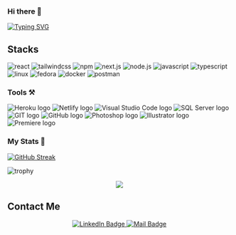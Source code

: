 ### Hi there 👋

[![Typing SVG](https://readme-typing-svg.demolab.com/?lines=I'm+waqar+ahmad)](https://git.io/typing-svg)

## Stacks

![react](https://img.shields.io/badge/-react-000?&style=for-the-badge&logo=react)
![tailwindcss](https://img.shields.io/badge/-tailwindcss-000?&style=for-the-badge&logo=tailwindcss)
![npm](https://img.shields.io/badge/-npm-000?&style=for-the-badge&logo=npm)
![next.js](https://img.shields.io/badge/-next.js-000?&style=for-the-badge&logo=next.js)
![node.js](https://img.shields.io/badge/-node.js-000?&style=for-the-badge&logo=node.js)
![javascript](https://img.shields.io/badge/-javascript-000?&style=for-the-badge&logo=javascript)
![typescript](https://img.shields.io/badge/-typescript-000?&style=for-the-badge&logo=typescript)
![linux](https://img.shields.io/badge/-linux-000?&style=for-the-badge&logo=linux)
![fedora](https://img.shields.io/badge/-fedora-000?&style=for-the-badge&logo=fedora)
![docker](https://img.shields.io/badge/-docker-000?&style=for-the-badge&logo=docker)
![postman](https://img.shields.io/badge/-postman-000?&style=for-the-badge&logo=postman)

### Tools ⚒️
<p>
    <img src="https://img.shields.io/badge/Heroku-430098?style=for-the-badge&logo=heroku&logoColor=white" alt="Heroku logo"/>
    <img src="https://img.shields.io/badge/Netlify-00C7B7?style=for-the-badge&logo=netlify&logoColor=white" alt="Netlify logo"/>
    <img src="https://img.shields.io/badge/Visual_Studio_Code-0078D4?style=for-the-badge&logo=visual%20studio%20code&logoColor=white" alt="Visual Studio Code logo"/>
    <img src="https://img.shields.io/badge/Microsoft_SQL_Server-CC2927?style=for-the-badge&logo=microsoft-sql-server&logoColor=white" alt="SQL Server logo"/>
    <img src="https://img.shields.io/badge/GIT-E44C30?style=for-the-badge&logo=git&logoColor=white" alt="GIT logo"/>
    <img src="https://img.shields.io/badge/GitHub-100000?style=for-the-badge&logo=github&logoColor=white" alt="GitHub logo"/>
    <img src="https://img.shields.io/badge/Adobe%20Photoshop-31A8FF?style=for-the-badge&logo=Adobe%20Photoshop&logoColor=black" alt="Photoshop logo"/>
    <img src="https://img.shields.io/badge/Adobe%20Illustrator-FF9A00?style=for-the-badge&logo=adobe%20illustrator&logoColor=white" alt="Illustrator logo"/>
    <img src="https://img.shields.io/badge/Adobe%20Premiere%20Pro-9999FF?style=for-the-badge&logo=Adobe%20Premiere%20Pro&logoColor=white" alt="Premiere logo"/>
</p>

### My Stats 🌱
[![GitHub Streak](http://github-readme-streak-stats.herokuapp.com?user=waqarahmad134)](https://git.io/streak-stats)



![trophy](https://github-profile-trophy.vercel.app/?username=waqarahmad134&margin-w=4&column=7)


<p align="center"> <img src="https://komarev.com/ghpvc/?username=waqarahmad134&label=Profile%20views&color=0e75b6&style=flat" /> </p>

<h2>Contact Me</h2>
<div align="center">
  <div>
    <a href="https://www.linkedin.com/in/waqar134/">
      <img src="https://img.shields.io/badge/LinkedIn-blue?style=for-the-badge&logo=linkedin&logoColor=white" alt="LinkedIn Badge"/>
    </a>
    <a href="mailto:waqar4704649@gmail.com">
      <img src="https://img.shields.io/badge/Gmail-red?style=for-the-badge&logo=gmail&logoColor=white" alt="Mail Badge"/>
    </a>
  </div>
</div>
